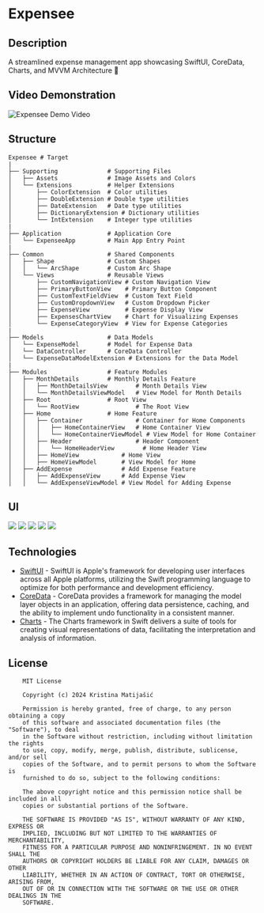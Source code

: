 # Expensee

## Description

A streamlined expense management app showcasing SwiftUI, CoreData, Charts, and MVVM Architecture 📲

## Video Demonstration

![Expensee Demo Video](ExpenseeDemoGif.gif)

## Structure
    
    Expensee # Target
    |
    ├── Supporting              # Supporting Files
    │   ├── Assets              # Image Assets and Colors
    │   └── Extensions          # Helper Extensions
    │       ├── ColorExtension  # Color utilities
    │       ├── DoubleExtension # Double type utilities
    │       ├── DateExtension   # Date type utilities
    │       ├── DictionaryExtension # Dictionary utilities
    │       └── IntExtension    # Integer type utilities
    |
    ├── Application             # Application Core
    │   └── ExpenseeApp         # Main App Entry Point
    |
    ├── Common                  # Shared Components
    │   ├── Shape               # Custom Shapes
    │   │   └── ArcShape        # Custom Arc Shape
    │   └── Views               # Reusable Views
    │       ├── CustomNavigationView # Custom Navigation View
    │       ├── PrimaryButtonView    # Primary Button Component
    │       ├── CustomTextFieldView  # Custom Text Field
    │       ├── CustomDropdownView   # Custom Dropdown Picker
    │       ├── ExpenseView          # Expense Display View
    │       ├── ExpensesChartView    # Chart for Visualizing Expenses
    │       └── ExpenseCategoryView  # View for Expense Categories
    |
    ├── Models                  # Data Models
    │   └── ExpenseModel        # Model for Expense Data
    │   └── DataController      # CoreData Controller
    │   └── ExpenseDataModelExtension # Extensions for the Data Model
    |
    ├── Modules                 # Feature Modules
    │   ├── MonthDetails        # Monthly Details Feature
    │   │   ├── MonthDetailsView        # Month Details View
    │   │   └── MonthDetailsViewModel   # View Model for Month Details
    │   ├── Root                # Root View
    │   │   └── RootView                # The Root View
    │   ├── Home                # Home Feature
    │   │   ├── Container               # Container for Home Components
    │   │   │   ├── HomeContainerView   # Home Container View
    │   │   │   └── HomeContainerViewModel # View Model for Home Container
    │   │   ├── Header                  # Header Component
    │   │   │   └── HomeHeaderView        # Home Header View
    │   │   ├── HomeView            # Home View
    │   │   ├── HomeViewModel       # View Model for Home
    │   ├── AddExpense              # Add Expense Feature
    │   │   ├── AddExpenseView      # Add Expense View
    │   │   └── AddExpenseViewModel # View Model for Adding Expense
    
## UI

![](image01.png) ![](image02.png) ![](image03.png) ![](image04.png) ![](image05.png)

    
## Technologies

- [SwiftUI](https://developer.apple.com/documentation/swiftui/) - SwiftUI is Apple's framework for developing user interfaces across all Apple platforms, utilizing the Swift programming language to optimize for both performance and development efficiency.
- [CoreData](https://developer.apple.com/documentation/coredata) - CoreData provides a framework for managing the model layer objects in an application, offering data persistence, caching, and the ability to implement undo functionality in a consistent manner.
- [Charts](https://developer.apple.com/documentation/charts) - The Charts framework in Swift delivers a suite of tools for creating visual representations of data, facilitating the interpretation and analysis of information.

## License

```
    MIT License

    Copyright (c) 2024 Kristina Matijašić

    Permission is hereby granted, free of charge, to any person obtaining a copy
    of this software and associated documentation files (the "Software"), to deal
    in the Software without restriction, including without limitation the rights
    to use, copy, modify, merge, publish, distribute, sublicense, and/or sell
    copies of the Software, and to permit persons to whom the Software is
    furnished to do so, subject to the following conditions:

    The above copyright notice and this permission notice shall be included in all
    copies or substantial portions of the Software.

    THE SOFTWARE IS PROVIDED "AS IS", WITHOUT WARRANTY OF ANY KIND, EXPRESS OR
    IMPLIED, INCLUDING BUT NOT LIMITED TO THE WARRANTIES OF MERCHANTABILITY,
    FITNESS FOR A PARTICULAR PURPOSE AND NONINFRINGEMENT. IN NO EVENT SHALL THE
    AUTHORS OR COPYRIGHT HOLDERS BE LIABLE FOR ANY CLAIM, DAMAGES OR OTHER
    LIABILITY, WHETHER IN AN ACTION OF CONTRACT, TORT OR OTHERWISE, ARISING FROM,
    OUT OF OR IN CONNECTION WITH THE SOFTWARE OR THE USE OR OTHER DEALINGS IN THE
    SOFTWARE.

```

